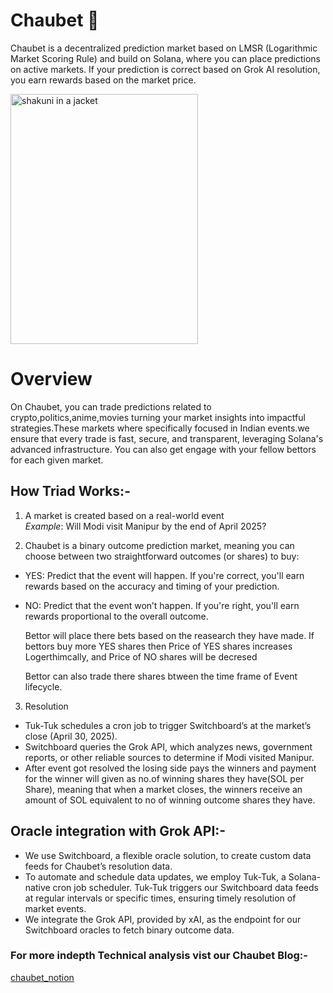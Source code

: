 # Chaubet 🔮

Chaubet is a decentralized prediction market based on LMSR (Logarithmic Market Scoring Rule) and build on Solana, where you can place predictions on active markets. If your prediction is correct based on Grok AI resolution, you earn rewards based on the market price.

<img src="https://github.com/user-attachments/assets/21377e09-7d59-4ac0-9aaa-433057c11a01" alt="shakuni in a jacket" width="300" height="400">



# Overview
On Chaubet, you can trade predictions related to crypto,politics,anime,movies turning your market insights into impactful strategies.These markets where specifically focused in Indian events.we ensure that every trade is fast, secure, and transparent, leveraging Solana's advanced infrastructure.
You can also get engage with your fellow bettors for each given market. 

## How Triad Works:-
1) A market is created based on a real-world event <br/>
*Example*: Will Modi visit Manipur by the end of April 2025?

3) Chaubet is a binary outcome prediction market, meaning you can choose between two straightforward outcomes (or shares) to buy:

- YES: Predict that the event will happen. If you're correct, you'll earn rewards based on the accuracy and timing of your prediction.

-  NO: Predict that the event won’t happen. If you're right, you'll earn rewards proportional to the overall outcome.  <br/>
  
    Bettor will place there bets based on the reasearch they have made. If bettors buy more YES shares then Price of YES shares increases Logerthimcally, and Price of NO shares will be decresed

     Bettor can also trade there shares btween the time frame of Event lifecycle.

3) Resolution
  - Tuk-Tuk schedules a cron job to trigger Switchboard’s at the market’s close (April 30, 2025).
  - Switchboard queries the Grok API, which analyzes news, government reports, or other reliable sources to determine if Modi visited Manipur.
  - After event got resolved the losing side pays the winners and payment for the winner will given as no.of winning shares they have(SOL per Share), meaning that when a market closes, the winners receive an amount of SOL equivalent to no of winning outcome shares they have.

## Oracle integration with Grok API:- 
- We use Switchboard, a flexible oracle solution, to create custom data feeds for Chaubet’s resolution data.
- To automate and schedule data updates, we employ Tuk-Tuk, a Solana-native cron job scheduler. Tuk-Tuk triggers our Switchboard data feeds at regular intervals or specific times, ensuring timely resolution of market events.
- We integrate the Grok API, provided by xAI, as the endpoint for our Switchboard oracles to fetch binary outcome data.

### For more indepth Technical analysis vist our Chaubet Blog:- 
[chaubet_notion](https://marvelous-thorium-112.notion.site/Chaubet-1bdc5b64461280cfb6efe749d16bf833)



